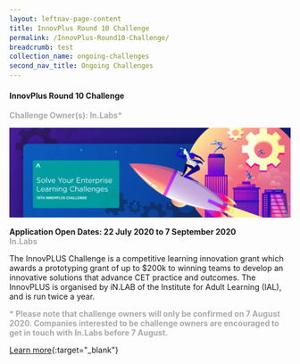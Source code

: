 ```yaml
---
layout: leftnav-page-content
title: InnovPlus Round 10 Challenge
permalink: /InnovPlus-Round10-Challenge/
breadcrumb: test
collection_name: ongoing-challenges
second_nav_title: Ongoing Challenges
---
```


#### InnovPlus Round 10 Challenge

<font color="#a9a9a9"><b>Challenge Owner(s): In.Labs* </b></font>

[![1](/images/ongoing-challenges/200504-InnovPLUS-2020_Desktop-1750-x-560px_v1.jpg)](https://www.ial.edu.sg/start-learning-innovation/in-lab/innovation-activities/innovplus-2020-november.html)

**Application Open Dates: 22 July 2020 to 7 September 2020**<br>
<font color=" #a9a9a9"><b>In.Labs</b></font>

The InnovPLUS Challenge is a competitive learning innovation grant which awards a prototyping grant of up to $200k to winning teams to develop an innovative solutions that advance CET practice and outcomes. The InnovPLUS is organised by iN.LAB of the Institute for Adult Learning (IAL), and is run twice a year.

<font color=" #a9a9a9"><b>* Please note that challenge owners will only be confirmed on 7 August 2020. Companies interested to be challenge owners are encouraged to get in touch with In.Labs before 7 August. </b></font>

[Learn more](https://www.ial.edu.sg/start-learning-innovation/in-lab/innovation-activities/innovplus-2020-november.html){:target="_blank"}
